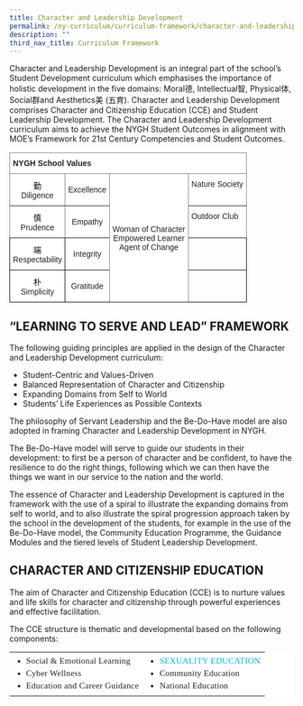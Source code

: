 ```yaml
---
title: Character and Leadership Development
permalink: /ny-curriculum/curriculum-framework/character-and-leadership-development/
description: ""
third_nav_title: Curriculum Framework
---
```

Character and Leadership Development is an integral part of the school’s Student Development curriculum which emphasises the importance of holistic development in the five domains: Moral德, Intellectual智, Physical体, Social群and Aesthetics美 (五育). Character and Leadership Development comprises Character and Citizenship Education (CCE) and Student Leadership Development. The Character and Leadership Development curriculum aims to achieve the NYGH Student Outcomes in alignment with MOE’s Framework for 21st Century Competencies and Student Outcomes.

<style type="text/css">
.tg  {border-collapse:collapse;border-spacing:0;}
.tg td{border-color:black;border-style:solid;border-width:1px;font-family:Arial, sans-serif;font-size:14px;
  overflow:hidden;padding:10px 5px;word-break:normal;}
.tg th{border-color:black;border-style:solid;border-width:1px;font-family:Arial, sans-serif;font-size:14px;
  font-weight:normal;overflow:hidden;padding:10px 5px;word-break:normal;}
.tg .tg-7ld6{background-color:#FFF;border-color:inherit;color:#231F20;font-weight:bold;text-align:left;vertical-align:middle}
.tg .tg-fimf{background-color:#FFF;border-color:inherit;color:#231F20;text-align:left;vertical-align:top}
.tg .tg-an00{background-color:#FFF;color:#231F20;text-align:center;vertical-align:middle}
.tg .tg-y613{background-color:#FFF;border-color:inherit;color:#231F20;text-align:center;vertical-align:top}
.tg .tg-iwvt{background-color:#FFF;border-color:inherit;color:#231F20;text-align:center;vertical-align:middle}
.tg .tg-pzyo{background-color:#FFF;color:#231F20;text-align:center;vertical-align:top}
.tg .tg-0lax{text-align:left;vertical-align:top}
</style>
<table class="tg">
<thead>
  <tr>
    <th colspan="4" class="tg-7ld6">NYGH School Values</th>
  </tr>
</thead>
<tbody>
  <tr>
    <td class="tg-y613"><span style="color:#000;background-color:transparent">勤</span><br>Diligence</td>
    <td class="tg-iwvt">Excellence</td>
    <td rowspan="4" class="tg-iwvt">Woman of Character<br>Empowered Learner<br>Agent of Change</td>
    <td class="tg-fimf">Nature Society</td>
  </tr>
  <tr>
    <td class="tg-y613"><span style="color:#000;background-color:transparent">慎</span><br>Prudence</td>
    <td class="tg-iwvt">Empathy</td>
    <td class="tg-fimf">Outdoor Club</td>
  </tr>
  <tr>
    <td class="tg-pzyo"><span style="color:#000;background-color:transparent">端</span><br>Respectability</td>
    <td class="tg-an00">Integrity</td>
    <td class="tg-0lax"></td>
  </tr>
  <tr>
    <td class="tg-pzyo"><span style="color:#000;background-color:transparent">朴</span><br>Simplicity</td>
    <td class="tg-an00">Gratitude</td>
    <td class="tg-0lax"></td>
  </tr>
</tbody>
</table>

## “LEARNING TO SERVE AND LEAD” FRAMEWORK


The following guiding principles are applied in the design of the Character and Leadership Development curriculum:

*   Student-Centric and Values-Driven
*   Balanced Representation of Character and Citizenship
*   Expanding Domains from Self to World
*   Students’ Life Experiences as Possible Contexts

The philosophy of Servant Leadership and the Be-Do-Have model are also adopted in framing Character and Leadership Development in NYGH.

The Be-Do-Have model will serve to guide our students in their development: to first be a person of character and be confident, to have the resilience to do the right things, following which we can then have the things we want in our service to the nation and the world.

The essence of Character and Leadership Development is captured in the framework with the use of a spiral to illustrate the expanding domains from self to world, and to also illustrate the spiral progression approach taken by the school in the development of the students, for example in the use of the Be-Do-Have model, the Community Education Programme, the Guidance Modules and the tiered levels of Student Leadership Development.

## CHARACTER AND CITIZENSHIP EDUCATION


The aim of Character and Citizenship Education (CCE) is to nurture values and life skills for character and citizenship through powerful experiences and effective facilitation.

The CCE structure is thematic and developmental based on the following components:

<table style="box-sizing: border-box; border-collapse: collapse; border-spacing: 0px; max-width: 100%; background-color: rgb(255, 255, 255); color: rgb(35, 31, 32); font-family: opensans-regular; font-size: 15px; font-style: normal; font-variant-ligatures: normal; font-variant-caps: normal; font-weight: 400; letter-spacing: 0.3px; orphans: 2; text-align: start; text-transform: none; white-space: normal; widows: 2; word-spacing: 0px; -webkit-text-stroke-width: 0px; text-decoration-thickness: initial; text-decoration-style: initial; text-decoration-color: initial;" border="0"><tbody style="box-sizing: border-box;"><tr style="box-sizing: border-box;"><td style="box-sizing: border-box;"><ul style="box-sizing: border-box; margin: 5px 0px; list-style-type: square; padding: 0px 0px 0px 22px;"><li style="box-sizing: border-box; margin-bottom: 5px;">Social &amp; Emotional Learning</li><li style="box-sizing: border-box; margin-bottom: 5px;">Cyber Wellness</li><li style="box-sizing: border-box; margin-bottom: 5px;">Education and Career Guidance</li></ul></td><td style="box-sizing: border-box;"><ul style="box-sizing: border-box; margin: 5px 0px; list-style-type: square; padding: 0px 0px 0px 22px;"><li style="box-sizing: border-box; margin-bottom: 5px;"><a style="box-sizing: border-box; background: transparent; color: rgb(0, 178, 235); text-decoration: none !important; transition: all 0.3s ease 0s, visibility 0s ease 0s; text-transform: uppercase; outline: none !important;" target="_blank" href="https://www.nygh.edu.sg/SEd">SEXUALITY EDUCATION</a></li><li style="box-sizing: border-box; margin-bottom: 5px;">Community Education</li><li style="box-sizing: border-box; margin-bottom: 5px;">National Education</li></ul></td></tr></tbody></table>